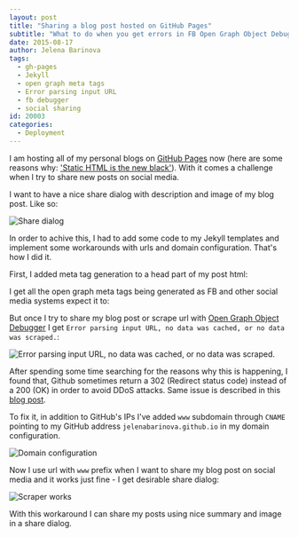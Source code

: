 ```yaml
---
layout: post
title: "Sharing a blog post hosted on GitHub Pages"
subtitle: "What to do when you get errors in FB Open Graph Object Debugger"
date: 2015-08-17
author: Jelena Barinova
tags:
  - gh-pages
  - Jekyll
  - open graph meta tags
  - Error parsing input URL
  - fb debugger
  - social sharing
id: 20003
categories:
  - Deployment
---
```


I am hosting all of my personal blogs on [GitHub Pages](https://pages.github.com/) now (here are some reasons why: ['Static HTML is the new black'](http://bebetterleader.com/coding/why-did-i-go-static.html)). With it comes a challenge when I try to share new posts on social media.

I want to have a nice share dialog with description and image of my blog post. Like so:

<img src="{{ site.baseurl }}/img/post_img/fbog-share-dialog.png" alt="Share dialog" class="right" />

In order to achive this, I had to add some code to my Jekyll templates and implement some workarounds with urls and domain configuration. That's how I did it.

First, I added meta tag generation to a head part of my post html:
<script src="https://gist.github.com/JelenaBarinova/c63a40854bcd0569a9a6.js"></script> 

I get all the open graph meta tags being generated as FB and other social media systems expect it to: 

<script src="https://gist.github.com/JelenaBarinova/1ef9ae8a8322e3397051.js"></script>

But once I try to share my blog post or scrape url with [Open Graph Object Debugger](https://developers.facebook.com/tools/debug/og/object/) I get `Error parsing input URL, no data was cached, or no data was scraped.`:

<img src="{{ site.baseurl }}/img/post_img/fbog-error.png" alt="Error parsing input URL, no data was cached, or no data was scraped." class="right" />

After spending some time searching for the reasons why this is happening, I found that, Github sometimes return a 302 (Redirect status code) instead of a 200 (OK) in order to avoid DDoS attacks. Same issue is described in this [blog post](http://www.rovrov.com/blog/2014/11/11/github-pages-302-redirect/). 

To fix it, in addition to GitHub's IPs I've added `www` subdomain through `CNAME` pointing to my GitHub address `jelenabarinova.github.io` in my domain configuration. 

<img src="{{ site.baseurl }}/img/post_img/fbog-domain-config.png" alt="Domain configuration" class="right" />

Now I use url with `www` prefix when I want to share my blog post on social media and it works just fine - I get desirable share dialog: 

<img src="{{ site.baseurl }}/img/post_img/fbog-fixed.png" alt="Scraper works" class="right" />

With this workaround I can share my posts using nice summary and image in a share dialog.